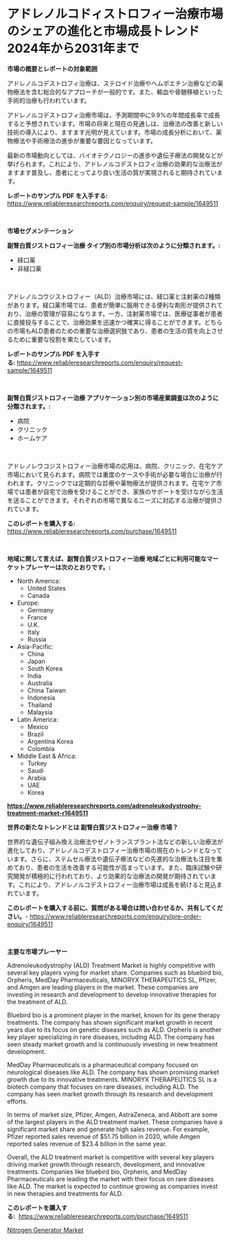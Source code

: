 <p><h1>アドレノルコドィストロフィー治療市場のシェアの進化と市場成長トレンド2024年から2031年まで</h1></p><p><strong>市場の概要とレポートの対象範囲</strong></p>
<p><p>アドレノルコデストロフィ治療は、ステロイド治療やヘムポエチン治療などの薬物療法を含む総合的なアプローチが一般的です。また、輸血や骨髄移植といった手術的治療も行われています。</p><p>アドレノルコデストロフィ治療市場は、予測期間中に9.9%の年間成長率で成長すると予想されています。市場の将来と現在の見通しは、治療法の改善と新しい技術の導入により、ますます光明が見えています。市場の成長分析において、薬物療法や手術療法の進歩が重要な要因となっています。</p><p>最新の市場動向としては、バイオテクノロジーの進歩や遺伝子療法の開発などが挙げられます。これにより、アドレノルコデストロフィ治療の効果的な治療法がますます普及し、患者にとってより良い生活の質が実現されると期待されています。</p></p>
<p><strong>レポートのサンプル PDF を入手する:</strong> <a href="https://www.reliableresearchreports.com/enquiry/request-sample/1649511">https://www.reliableresearchreports.com/enquiry/request-sample/1649511</a></p>
<p>&nbsp;</p>
<p><strong>市場セグメンテーション</strong></p>
<p><strong>副腎白質ジストロフィー治療 タイプ別の市場分析は次のように分類されます。:</strong></p>
<p><ul><li>経口薬</li><li>非経口薬</li></ul></p>
<p>&nbsp;</p>
<p><p>アドレノルコウジストロフィー（ALD）治療市場には、経口薬と注射薬の2種類があります。経口薬市場では、患者が簡単に服用できる便利な剤形が提供されており、治療の管理が容易になります。一方、注射薬市場では、医療従事者が患者に直接投与することで、治療効果を迅速かつ確実に得ることができます。どちらの市場もALD患者のための重要な治療選択肢であり、患者の生活の質を向上させるために重要な役割を果たしています。</p></p>
<p><strong>レポートのサンプル PDF を入手する:</strong>&nbsp;<a href="https://www.reliableresearchreports.com/enquiry/request-sample/1649511">https://www.reliableresearchreports.com/enquiry/request-sample/1649511</a></p>
<p>&nbsp;</p>
<p><strong> 副腎白質ジストロフィー治療 アプリケーション別の市場産業調査は次のように分類されます。:</strong></p>
<p><ul><li>病院</li><li>クリニック</li><li>ホームケア</li></ul></p>
<p>&nbsp;</p>
<p><p>アドレノレウコジストロフィー治療市場の応用は、病院、クリニック、在宅ケア市場において見られます。病院では重度のケースや手術が必要な場合に治療が行われます。クリニックでは定期的な診療や薬物療法が提供されます。在宅ケア市場では患者が自宅で治療を受けることができ、家族のサポートを受けながら生活を送ることができます。それぞれの市場で異なるニーズに対応する治療が提供されています。</p></p>
<p><strong>このレポートを購入する:</strong>&nbsp; <a href="https://www.reliableresearchreports.com/purchase/1649511">https://www.reliableresearchreports.com/purchase/1649511</a></p>
<p>&nbsp;</p>
<p><strong>地域に関して言えば、副腎白質ジストロフィー治療 地域ごとに利用可能なマーケットプレーヤーは次のとおりです。:</strong></p>
<p><ul>
    <li>
        North America:
        <ul>
            <li>United States</li>
            <li>Canada</li>
        </ul>
    </li>
    <li>
        Europe:
        <ul>
            <li>Germany</li>
            <li>France</li>
            <li>U.K.</li>
            <li>Italy</li>
            <li>Russia</li>
        </ul>
    </li>
    <li>
        Asia-Pacific:
        <ul>
            <li>China</li>
            <li>Japan</li>
            <li>South Korea</li>
            <li>India</li>
            <li>Australia</li>
            <li>China Taiwan</li>
            <li>Indonesia</li>
            <li>Thailand</li>
            <li>Malaysia</li>
        </ul>
    </li>
    <li>
        Latin America:
        <ul>
            <li>Mexico</li>
            <li>Brazil</li>
            <li>Argentina Korea</li>
            <li>Colombia</li>
        </ul>
    </li>
    <li>
        Middle East & Africa:
        <ul>
            <li>Turkey</li>
            <li>Saudi</li>
            <li>Arabia</li>
            <li>UAE</li>
            <li>Korea</li>
        </ul>
    </li>
    </ul></p>
<p><strong><a href="https://www.reliableresearchreports.com/adrenoleukodystrophy-treatment-market-r1649511">https://www.reliableresearchreports.com/adrenoleukodystrophy-treatment-market-r1649511</a></strong>&nbsp;</p>
<p><strong>世界の新たなトレンドとは 副腎白質ジストロフィー治療 市場？</strong></p>
<p><p>世界的な遺伝子組み換え治療法やゼノトランスプラント法などの新しい治療法が進化しており、アドレノルコデストロフィー治療市場の現在のトレンドとなっています。さらに、ステムセル療法や遺伝子療法などの先進的な治療法も注目を集めており、患者の生活を改善する可能性が高まっています。また、臨床試験や研究開発が積極的に行われており、より効果的な治療法の開発が期待されています。これにより、アドレノルコデストロフィー治療市場は成長を続けると見込まれています。</p></p>
<p><strong>このレポートを購入する前に、質問がある場合は問い合わせるか、共有してください。</strong>- <a href="https://www.reliableresearchreports.com/enquiry/pre-order-enquiry/1649511">https://www.reliableresearchreports.com/enquiry/pre-order-enquiry/1649511</a></p>
<p>&nbsp;</p>
<p><strong>主要な市場プレーヤー</strong></p>
<p><p>Adrenoleukodystrophy (ALD) Treatment Market is highly competitive with several key players vying for market share. Companies such as bluebird bio, Orpheris, MedDay Pharmaceuticals, MINORYX THERAPEUTICS SL, Pfizer, and Amgen are leading players in the market. These companies are investing in research and development to develop innovative therapies for the treatment of ALD.</p><p>Bluebird bio is a prominent player in the market, known for its gene therapy treatments. The company has shown significant market growth in recent years due to its focus on genetic diseases such as ALD. Orpheris is another key player specializing in rare diseases, including ALD. The company has seen steady market growth and is continuously investing in new treatment development.</p><p>MedDay Pharmaceuticals is a pharmaceutical company focused on neurological diseases like ALD. The company has shown promising market growth due to its innovative treatments. MINORYX THERAPEUTICS SL is a biotech company that focuses on rare diseases, including ALD. The company has seen market growth through its research and development efforts.</p><p>In terms of market size, Pfizer, Amgen, AstraZeneca, and Abbott are some of the largest players in the ALD treatment market. These companies have a significant market share and generate high sales revenue. For example, Pfizer reported sales revenue of $51.75 billion in 2020, while Amgen reported sales revenue of $23.4 billion in the same year.</p><p>Overall, the ALD treatment market is competitive with several key players driving market growth through research, development, and innovative treatments. Companies like bluebird bio, Orpheris, and MedDay Pharmaceuticals are leading the market with their focus on rare diseases like ALD. The market is expected to continue growing as companies invest in new therapies and treatments for ALD.</p></p>
<p><strong>このレポートを購入する:</strong>&nbsp;&nbsp;<a href="https://www.reliableresearchreports.com/purchase/1649511">https://www.reliableresearchreports.com/purchase/1649511</a></p>
<p><p><a href="https://github.com/Alonsoolds3wq1d81czn8rbol/Market-Research-Report-List-2/blob/main/nitrogen-generator-market.md">Nitrogen Generator Market</a></p></p>